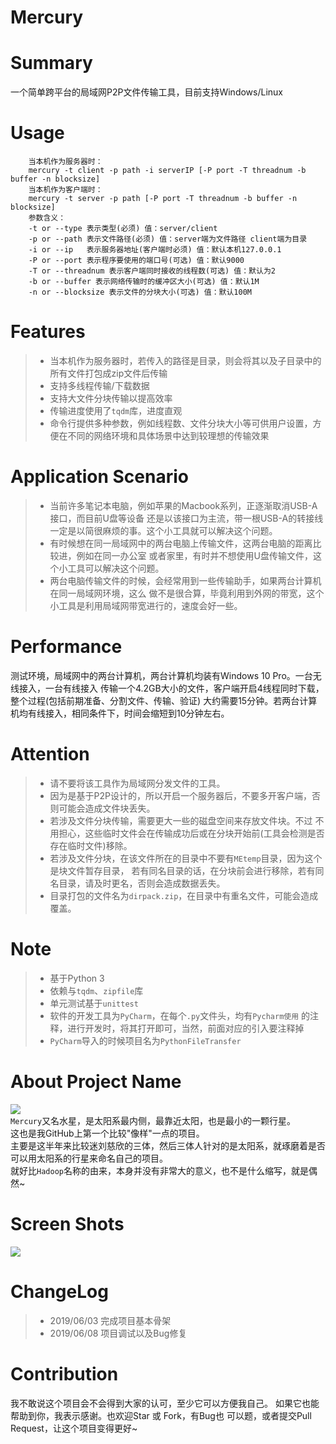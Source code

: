 # Mercury
# Summary
一个简单跨平台的局域网P2P文件传输工具，目前支持Windows/Linux
# Usage
```shell
    当本机作为服务器时：
    mercury -t client -p path -i serverIP [-P port -T threadnum -b buffer -n blocksize]
    当本机作为客户端时：
    mercury -t server -p path [-P port -T threadnum -b buffer -n blocksize]
    参数含义：
    -t or --type 表示类型(必须) 值：server/client
    -p or --path 表示文件路径(必须) 值：server端为文件路径 client端为目录
    -i or --ip   表示服务器地址(客户端时必须) 值：默认本机127.0.0.1
    -P or --port 表示程序要使用的端口号(可选) 值：默认9000
    -T or --threadnum 表示客户端同时接收的线程数(可选) 值：默认为2
    -b or --buffer 表示网络传输时的缓冲区大小(可选) 值：默认1M
    -n or --blocksize 表示文件的分块大小(可选) 值：默认100M
```
# Features
> * 当本机作为服务器时，若传入的路径是目录，则会将其以及子目录中的所有文件打包成zip文件后传输
> * 支持多线程传输/下载数据
> * 支持大文件分块传输以提高效率
> * 传输进度使用了`tqdm`库，进度直观
> * 命令行提供多种参数，例如线程数、文件分块大小等可供用户设置，方便在不同的网络环境和具体场景中达到较理想的传输效果

# Application Scenario
> * 当前许多笔记本电脑，例如苹果的Macbook系列，正逐渐取消USB-A接口，而目前U盘等设备
还是以该接口为主流，带一根USB-A的转接线一定是以简很麻烦的事。这个小工具就可以解决这个问题。
> * 有时候想在同一局域网中的两台电脑上传输文件，这两台电脑的距离比较进，例如在同一办公室
    或者家里，有时并不想使用U盘传输文件，这个小工具可以解决这个问题。
> * 两台电脑传输文件的时候，会经常用到一些传输助手，如果两台计算机在同一局域网环境，这么
    做不是很合算，毕竟利用到外网的带宽，这个小工具是利用局域网带宽进行的，速度会好一些。
# Performance
测试环境，局域网中的两台计算机，两台计算机均装有Windows 10 Pro。一台无线接入，一台有线接入
传输一个4.2GB大小的文件，客户端开启4线程同时下载，整个过程(包括前期准备、分割文件、传输、验证)
大约需要15分钟。若两台计算机均有线接入，相同条件下，时间会缩短到10分钟左右。

# Attention
> * 请不要将该工具作为局域网分发文件的工具。
> * 因为是基于P2P设计的，所以开启一个服务器后，不要多开客户端，否则可能会造成文件块丢失。
> * 若涉及文件分块传输，需要更大一些的磁盘空间来存放文件块。不过
    不用担心，这些临时文件会在传输成功后或在分块开始前(工具会检测是否存在临时文件)移除。
> * 若涉及文件分块，在该文件所在的目录中不要有`MEtemp`目录，因为这个是块文件暂存目录，
    若有同名目录的话，在分块前会进行移除，若有同名目录，请及时更名，否则会造成数据丢失。
> * 目录打包的文件名为`dirpack.zip`，在目录中有重名文件，可能会造成覆盖。

# Note
> * 基于Python 3
> * 依赖与`tqdm`、`zipfile`库
> * 单元测试基于`unittest`
> * 软件的开发工具为`PyCharm`，在每个`.py`文件头，均有`Pycharm使用`
    的注释，进行开发时，将其打开即可，当然，前面对应的引入要注释掉
> * `PyCharm`导入的时候项目名为`PythonFileTransfer`

# About Project Name
![](https://blog.acmsmu.cn/wp-content/uploads/2019/06/1394781409282.jpg)
<br>
`Mercury`又名水星，是太阳系最内侧，最靠近太阳，也是最小的一颗行星。
<br>
这也是我GitHub上第一个比较"像样"一点的项目。
<br>
主要是这半年来比较迷刘慈欣的三体，然后三体人针对的是太阳系，就琢磨着是否可以用太阳系的行星来命名自己的项目。
<br>
就好比`Hadoop`名称的由来，本身并没有非常大的意义，也不是什么缩写，就是偶然~


# Screen Shots
![](https://blog.acmsmu.cn/wp-content/uploads/2019/06/20190608180619.png)

# ChangeLog
> * 2019/06/03 完成项目基本骨架
> * 2019/06/08 项目调试以及Bug修复

# Contribution
我不敢说这个项目会不会得到大家的认可，至少它可以方便我自己。
如果它也能帮助到你，我表示感谢。也欢迎Star 或 Fork，有Bug也
可以题，或者提交Pull Request，让这个项目变得更好~
